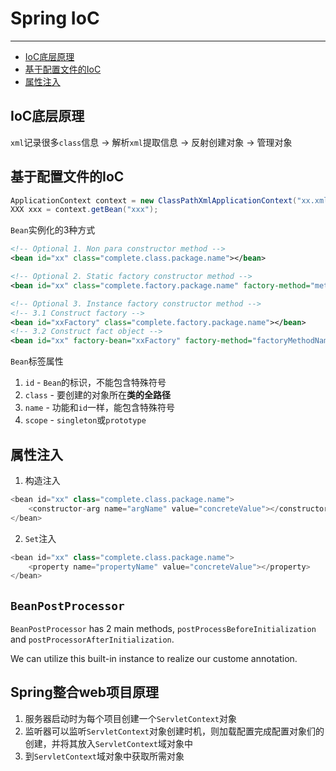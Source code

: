 # Spring IoC

---

- [IoC底层原理](#IoC底层原理)
- [基于配置文件的IoC](#基于配置文件的IoC)
- [属性注入](#属性注入)

## IoC底层原理

`xml`记录很多`class`信息 -> 解析`xml`提取信息 -> 反射创建对象 -> 管理对象

## 基于配置文件的IoC

```Java
ApplicationContext context = new ClassPathXmlApplicationContext("xx.xml");
XXX xxx = context.getBean("xxx");
```

`Bean`实例化的3种方式

```Xml
<!-- Optional 1. Non para constructor method -->
<bean id="xx" class="complete.class.package.name"></bean>

<!-- Optional 2. Static factory constructor method -->
<bean id="xx" class="complete.factory.package.name" factory-method="methodName"></bean>

<!-- Optional 3. Instance factory constructor method -->
<!-- 3.1 Construct factory -->
<bean id="xxFactory" class="complete.factory.package.name"></bean>
<!-- 3.2 Construct fact object -->
<bean id="xx" factory-bean="xxFactory" factory-method="factoryMethodName"></bean>
```

`Bean`标签属性
1. `id` - `Bean`的标识，不能包含特殊符号
2. `class` - 要创建的对象所在**类的全路径**
3. `name` - 功能和`id`一样，能包含特殊符号
4. `scope` - `singleton`或`prototype`

## 属性注入

1. 构造注入
```Java
<bean id="xx" class="complete.class.package.name">
    <constructor-arg name="argName" value="concreteValue"></constructor-arg>
</bean>
```

2. `Set`注入
```Java
<bean id="xx" class="complete.class.package.name">
    <property name="propertyName" value="concreteValue"></property>
</bean>
```

## `BeanPostProcessor`

`BeanPostProcessor` has 2 main methods, `postProcessBeforeInitialization` and `postProcessorAfterInitialization`.

We can utilize this built-in instance to realize our custome annotation.

## Spring整合web项目原理

1. 服务器启动时为每个项目创建一个`ServletContext`对象
2. 监听器可以监听`ServletContext`对象创建时机，则加载配置完成配置对象们的创建，并将其放入`ServletContext`域对象中
3. 到`ServletContext`域对象中获取所需对象